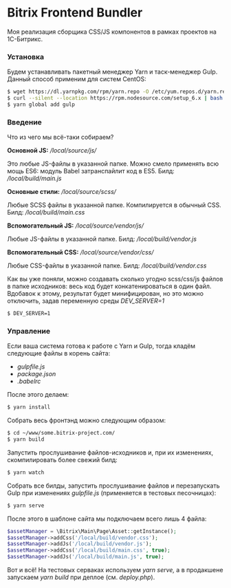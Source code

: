 # Bitrix Frontend Bundler

Моя реализация сборщика CSS/JS компонентов в рамках проектов на 1С-Битрикс.

### Установка

Будем устанавливать пакетный менеджер Yarn и таск-менеджер Gulp.
Данный способ применим для систем CentOS:

```bash
$ wget https://dl.yarnpkg.com/rpm/yarn.repo -O /etc/yum.repos.d/yarn.repo
$ curl --silent --location https://rpm.nodesource.com/setup_6.x | bash - && yum install -y yarn
$ yarn global add gulp

```

### Введение

Что из чего мы всё-таки собираем?

**Основной JS:** _/local/source/js/_ 

Это любые JS-файлы в указанной папке.
Можно смело применять всю мощь ES6: модуль
Babel затранспайлит код в ES5. Билд: _/local/build/main.js_

**Основные стили:** _/local/source/scss/_

Любые SCSS файлы в указанной папке.
Компилируется в обычный CSS. Билд: _/local/build/main.css_


**Вспомогательный JS:** _/local/source/vendor/js/_

Любые JS-файлы в указанной папке.
Билд: _/local/build/vendor.js_

**Вспомогательный CSS:** _/local/source/vendor/css/_

Любые CSS-файлы в указанной папке.
Билд: _/local/build/vendor.css_

Как вы уже поняли, можно создавать сколько угодно scss/css/js файлов в папке исходников: весь код будет конкатенироваться в один файл.
Вдобавок к этому, результат будет минифицирован, но это можно отключить, задав переменную среды _DEV_SERVER=1_

```bash
$ DEV_SERVER=1
```

### Управление

Если ваша система готова к работе с Yarn и Gulp, тогда кладём следующие файлы в корень сайта:
* _gulpfile.js_
* _package.json_
* _.babelrc_

После этого делаем:
```bash
$ yarn install
```

Собрать весь фронтэнд можно следующим образом:
```bash
$ cd ~/www/some.bitrix-project.com/
$ yarn build
```

Запустить прослушивание файлов-исходников и, при их изменениях, скомпилировать более свежий билд:
```bash
$ yarn watch
```

Собрать все билды, запустить прослушивание файлов и перезапускать Gulp при изменениях _gulpfile.js_ (применяется в тестовых песочницах):

```bash
$ yarn serve
```

После этого в шаблоне сайта мы подключаем всего лишь 4 файла:
```php
$assetManager = \Bitrix\Main\Page\Asset::getInstance();
$assetManager->addCss('/local/build/vendor.css');
$assetManager->addJs('/local/build/vendor.js');
$assetManager->addCss('/local/build/main.css', true);
$assetManager->addJs('/local/build/main.js', true);
```

Вот и всё! На тестовых серваках используем _yarn serve,_ а в продакшене запускаем _yarn build_ при деплое (см. _deploy.php_).